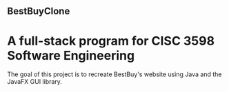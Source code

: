 ## BestBuyClone

# A full-stack program for CISC 3598 Software Engineering

The goal of this project is to recreate BestBuy's website using Java and the JavaFX GUI library.

